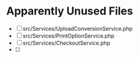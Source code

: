 # Apparently Unused Files

- [ ] src/Services/UploadConversionService.php
- [ ] src/Services/PrintOptionService.php
- [ ] src/Services/CheckoutService.php
- [ ]
